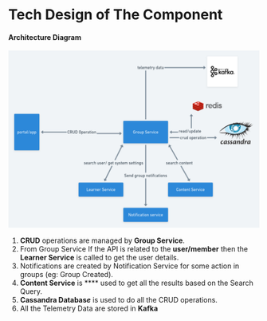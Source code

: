 # Tech Design of The Component

#### **Architecture Diagram**

![](<../../../.gitbook/assets/image (3).png>)

1. **CRUD** operations are managed by **Group Service**.
2. From Group Service If the API is related to the **user/member** then the **Learner Service** is called to get the user details.
3. &#x20;Notifications are created by Notification Service for some action in groups (eg: Group Created).
4. &#x20;**Content Service** is **** used to get all the results based on the  Search Query.
5. **Cassandra Databas**_**e**_ is used to do all the CRUD operations.
6. All the Telemetry Data are stored in **Kafka**
